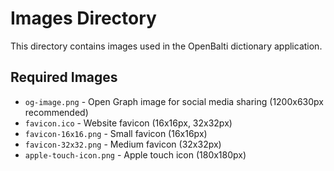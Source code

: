 # Images Directory

This directory contains images used in the OpenBalti dictionary application.

## Required Images

- `og-image.png` - Open Graph image for social media sharing (1200x630px recommended)
- `favicon.ico` - Website favicon (16x16px, 32x32px)
- `favicon-16x16.png` - Small favicon (16x16px)
- `favicon-32x32.png` - Medium favicon (32x32px)
- `apple-touch-icon.png` - Apple touch icon (180x180px)

